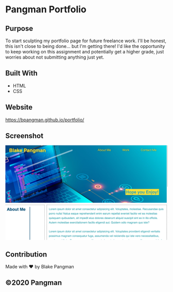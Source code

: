 # Pangman Portfolio

## Purpose
To start sculpting my portfolio page for future freelance work. I'll be honest, this isn't close to being done... but I'm getting there! I'd like the opportunity to keep working on this assignment and potentially get a higher grade, just worries about not submitting anything just yet.

## Built With
* HTML
* CSS

## Website
https://bpangman.github.io/portfolio/

## Screenshot
![Project Screenshot](/snapshot2.png?raw=true)

## Contribution
Made with ❤️ by Blake Pangman

## ©️2020 Pangman